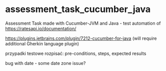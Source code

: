 # assessment_task_cucumber_java
Assessment Task made with Cucumber-JVM and Java - test automation of https://ratesapi.io/documentation/


https://plugins.jetbrains.com/plugin/7212-cucumber-for-java (will require additional Gherkin language plugin)



przypadki testowe rozpisać:
pre-conditions, steps, expected results


bug with date - some date zone issue?